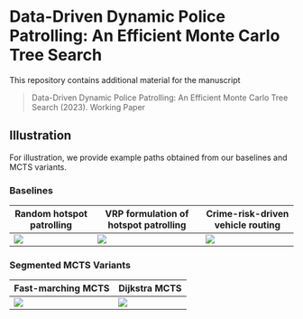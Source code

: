 # Data-Driven Dynamic Police Patrolling: An Efficient Monte Carlo Tree Search

This repository contains additional material for the manuscript
> Data-Driven Dynamic Police Patrolling: An Efficient Monte Carlo Tree Search (2023). Working Paper

## Illustration

For illustration, we provide example paths obtained from our baselines and MCTS variants.

### Baselines

|Random hotspot patrolling |VRP formulation of hotspot patrolling|Crime-risk-driven vehicle routing|
|--------------------------|-------------------------------------|---------------------------------|
|![](gifs/Random_Hotspot_Patrolling.gif)|![](gifs/VRP_Hotspot_Patrolling.gif)|![](gifs/Crime-risk-driven_Vehicle_Routing.gif)|

### Segmented MCTS Variants

|Fast-marching MCTS|Dijkstra MCTS|
|------------------|-------------|
|![](gifs/Fast-marching_MCTS.gif)|![](gifs/Dijkstra_MCTS.gif)|
